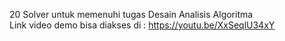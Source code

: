 20 Solver untuk memenuhi tugas Desain Analisis Algoritma   
Link video demo bisa diakses di :
https://youtu.be/XxSeqlU34xY
